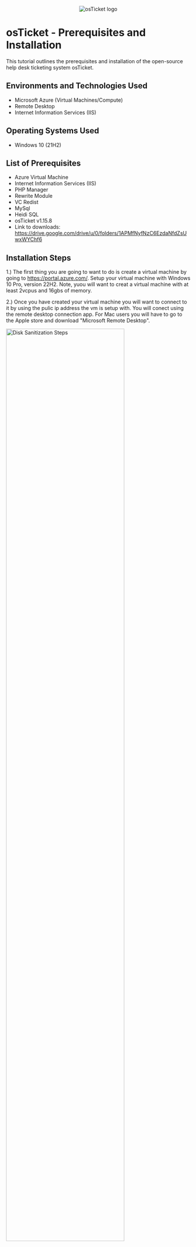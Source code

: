 <p align="center">
<img src="https://i.imgur.com/Clzj7Xs.png" alt="osTicket logo"/>
</p>

<h1>osTicket - Prerequisites and Installation</h1>
This tutorial outlines the prerequisites and installation of the open-source help desk ticketing system osTicket.<br />




<h2>Environments and Technologies Used</h2>

- Microsoft Azure (Virtual Machines/Compute)
- Remote Desktop
- Internet Information Services (IIS)

<h2>Operating Systems Used </h2>

- Windows 10</b> (21H2)

<h2>List of Prerequisites</h2>

- Azure Virtual Machine
- Internet Information Services (IIS)
- PHP Manager
- Rewrite Module
- VC Redist
- MySql
- Heidi SQL
- osTicket v1.15.8
- Link to downloads: https://drive.google.com/drive/u/0/folders/1APMfNyfNzC6EzdaNfdZsUwxWYChf6 
 
 <h2>Installation Steps</h2>

1.) The first thing you are going to want to do is create a virtual machine by going to https://portal.azure.com/. Setup your virtual machine with Windows 10 Pro, version 22H2. Note, yuou will want to creat a virtual machine with at least 2vcpus and 16gbs of memory.

2.) Once you have created your virtual machine you will want to connect to it by using the pulic ip address the vm is setup with. You will conect using the remote desktop connection app. For Mac users you will have to go to the Apple store and download "Microsoft Remote Desktop".
<p>
<img src="https://imgur.com/MAhXK2e.png" height="80%" width="80%" alt="Disk Sanitization Steps"/>
</p>
<p>
<img src="https://imgur.com/Zf2jw07.png" height="40%" width="40%" alt="Disk Sanitization Steps"/>
</p>
<br />
 3.) Once you have conneted to your virtual machine you will wnat to go to your control panel. From the control panel open up programs. Select, Turn Windows fratures on and off.
<p>
<img src="https://imgur.com/fGXMpx4.png" height="80%" width="80%" alt="Disk Sanitization Steps"/>
</p>
<p>
<img src="https://imgur.com/LBGkAw6.png" height="40%" width="40%" alt="Disk Sanitization Steps"/>
</p>
<br />
 4.) You will want to install / enable IIS in Windows with CGI and Common HTTP Features
  - World Wide Web Services -> Application Development Features -> 
[X] CGI
[X] Common HTTP Features
<p>
<img src="https://imgur.com/LQjw9le.png" height="40%" width="40%" alt="Disk Sanitization Steps"/>
</p>
<p>
***NOTE*** Make sure all Common HTTP Features are checked.
 To make sure the IIS is installed/enabled go to a browser of your choice and search for 127.0.0.1 It should look something like this.
 
</p>
<img src="https://imgur.com/eICujoq.png"height="40%" width="40%" alt="Disk Sanitization Steps"/><br />


 5.) Now that the IIS is enabled, from the installation files, download and install PHP manager for IIS (PHPManagerforIIS_V1.5.0.msi) go through the install wizard and complete the install.
 6.) Next from the installation files, download and install the rewrite module (rewrite_amd64_en-US.msi)
 7.) Create a folder in the C drive called PHP.
 8.) From the installation files, download PHP 7.3.8 (php-7.3.8-nts-Win32-VC15-x866.zip) and unzip the contents into c:\PHP

  !! ATTENTION !!
  If this appears, choose to "keep" the file:

<p>
 <img src="https://imgur.com/xZv1Yhw.png" height="40%" width="40%" alt="Disk Sanitization Steps"/>
<p>
<p>

<p>
 <img src="https://imgur.com/YwBhqo0.png" height="40%" width="40%" alt="Disk Sanitization Steps"/>
 <p>
 <p>
  9.) Once you have downloaded and extracted the zip file into the PHP folder on the C drive, download and install the VC_redist.x86.exe from the installation files. Go through the setup wizard to finish setting up and installing the VC_redist.x86 exe.
  10.) Download and install MySQL 5.5.62 (mysql-5.5.62-win32.msi)
  run the setup wizard:
  typical setup->
  Launch configuration wizard (after install) ->
  Standard Configuration ->

  Make the new root password: Password!

  <p>
  <img src="https://imgur.com/KxcUy7C.png" height="40%" width="40%" alt="Disk Sanitization Steps"/>
  <p>
  <p>
   Execute the process on the next page.
  <p>
  <img src="https://imgur.com/i7sn6hT.png" height="40%" width="40%" alt="Disk Sanitization Steps"/>
  <p>
  <p>
   11.) Now that we have the files downloaded and installed we will want to search for IIS in the windows serach bar. Open IIS as an administrator. The program should look like this.

  <p>
 <img src="https://imgur.com/rgdZwmM.png" height="40%" width="40%" alt="Disk Sanitization Steps"/>  
  </p>
  <p>
   12.) We will now want to register PHP from within IIS.
      Click on PHP Manager.
   <p>
  <img src="https://imgur.com/vvTLNBH.png" height="40%" width="40%" alt="Disk Sanitization Steps"/>   
  <p>
  <p>
   Register new PHP version.
   <p>
  <img src="https://imgur.com/qdbn5zQ.png" height="40%" width="40%" alt="Disk Sanitization Steps"/>  
  <p>
   <p>
   You will wat to provide a path to the php executable file (php-cgi.exe)).
    Go to C Drive -> click on php-cgi file.
  <p>
  <img src="https://imgur.com/oJZ0gp9.png" height="40%" width="40%" alt="Disk Sanitization Steps"/>  
  <p>
   <p>
    Restart the IIS server
   <p>
  <img src="https://imgur.com/CJ3RUbG.png" height="40%" width="40%" alt="Disk Sanitization Steps"/>  
  <p>
  <p>
   13.) Install osTicket v1.15.8
     -Download osTicket from the Installation Files Folder
     -Extract and copy "upload" folder to c:\inetpub\wwwroot
     -Within c:\inetpub\root, Rename "upload" to "osTicket"

     Reload IIS again.

   14.) On IIS go to sites -> Default -> osTicket
     -On the right, click "Browse *:80"

   <p>
  <img src="https://imgur.com/Yw55d5b.png" height="40%" width="40%" alt="Disk Sanitization Steps"/>  
  <p>
  <p>
    Some extensions are not enabled on the osTicket browser.
  <p>
 <img src="https://imgur.com/eJIsGTn.png" height="40%" width="40%" alt="Disk Sanitization Steps"/>  
 </p>
 <p>
  To enable the extensions:
  -Go back to IIS, sites -> Default -> osticket
  -Double click PHP manager
  -Click "Enable or disable an extension"
  <p>
 <img src="https://imgur.com/vvTLNBH.png" height="40%" width="40%" alt="Disk Sanitization Steps"/> 
  </p>
  <p>

  <p>
 <img src="https://imgur.com/uigyKjb.png" height="40%" width="40%" alt="Disk Sanitization Steps"/>  
 <p>
  <p>
   We will want to enable three extensions from here.
   1.) php_imap.dll
   2.) php_intl.dll
   3.) php_apcache.dll
 <p>
<img src="https://imgur.com/cOem7Nb.png" height="40%" width="40%" alt="Disk Sanitization Steps"/> 
<p>
 <p>

 15.) Once we have those extensions enabled in IIS, we are going to want to rename one of the files in our osTicket folder.
   Do into the file explorer and search for c;\inetpub\wwwroot\osTicket\include\ost-sampleconfig.php

   We are going to rename the ost-sampleconfig.php to ost-config.php

   Now that we have renamed the files, right click on the file and go to properties.
   From there click security, click on advance, and disable the inheritance.
   We will select remove all inherited permissions from this object.

   Now we will add new permissions.

   Click add

  <p>
 <img src="https://imgur.com/VPZvOdo.png" height="40%" width="40%" alt="Disk Sanitization Steps"/>  
  </p>
  <p>

  Select a principal

  <p>
 <img src="https://imgur.com/PoGk34d.png" height="40%" width="40%" alt="Disk Sanitization Steps"/>  
  </p>
  <p>

   Type "Everyone" on the box.

  <p>
 <img src="https://imgur.com/F4H3ppM.png" height="40%" width="40%" alt="Disk Sanitization Steps"/>  
 <\p>
 <p>

   Make sure full control and all the other boxes are checked.

 <p>
<img src="https://imgur.com/rbbGqwB.png" height="40%" width="40%" alt="Disk Sanitization Steps"/> 
  </p>
 <p>

   Click apply and ok.

 <p>
<img src="https://imgur.com/saRO3y5.png" height="40%" width="40%" alt="Disk Sanitization Steps"/> 
 </p>
<p>

  Once that is done we will continue to setup osTicket in the browser. Click continue on the osTicket browser page.
  Fill out the page as required except the database settings at the bottom of the page. We will get to that.

  We will want to download and install HeidiSZL from the instillation files.

 <p>
<img src="https://imgur.com/i7a4gWC.png" height="40%" width="40%" alt="Disk Sanitization Steps"/> 
</p>
<p>

 When the program is open we will create a new session in it.

<p>
<img src="https://imgur.com/g5M1i61.png" height="40%" width="40%" alt="Disk Sanitization Steps"/>
</p>
<p>

  We want to make sure the username is root and the password is Password1.

<p>
<img src="https://imgur.com/LEAZNOc.png" height="40%" width="40%" alt="Disk Sanitization Steps"/>
</p>
<p>

Once we are connected to the session we will go back to the browser to finish setting everything up. Under the database settings in the browser the username will be root and the password will be Password1.

We will now create a new database within HeidiSQL. In Heidi right click on the left side where is says "unnamed", selext "create new", and then select "database". Name the new database osTicket. Once we have the new database setup go back to the osTicket browser and under MySQL database type in osTicket.

<p>
<img src="https://imgur.com/0rG1AJm.png" height="40%" width="40%" alt="Disk Sanitization Steps"/>
</p>
<p>

 The last step is to do some clean up. We will want to delete the setup folder in our system.
 -delete: C:\inetpub\wwwroot\osTicket\setup
 only delete the setup folder and nothing else.

 We then will want to set the permissions back to "Read only" in the ost-config.php file.

 <p>
 <img src="https://imgur.com/wFr0pkK.png" height="40%" width="40%" alt="Disk Sanitization Steps"/>
 </p>
 <p>
  
 <p>
 <img src="https://imgur.com/jsJOPyn.png" height="40%" width="40%" alt="Disk Sanitization Steps"/>
 </p>
 <p>

 The last step after that is to login to osTicket on the browser.

 <p>
<img src="https://imgur.com/uHVdDsx.png" height="40%" width="40%" alt="Disk Sanitization Steps"/>
</p>
<p>

Congrats! You have now successfully installed and setup osTicket!
 
 






 
     
 

   
 </p>
  </p>
